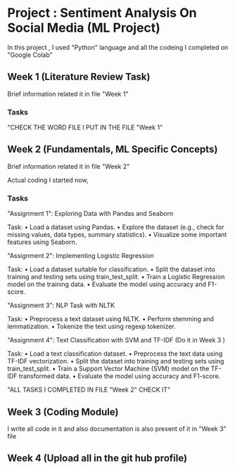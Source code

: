 ### <h1> Project : Sentiment Analysis On Social Media (ML Project) </h1>

In this project , I used "Python" language and all the codeing I completed on "Google Colab"

### <h2> Week 1 (Literature Review Task) </h2>

Brief information related it in file "Week 1"

### <h3> Tasks </h3>

"CHECK THE WORD FILE I PUT IN THE FILE "Week 1"


### <h2> Week 2 (Fundamentals, ML Specific Concepts) </h2>

Brief information related it in file "Week 2"


Actual coding I started now,

### <h3> Tasks </h3>




"Assignment 1": Exploring Data with Pandas and Seaborn

Task:
•	Load a dataset using Pandas.
•	Explore the dataset (e.g., check for missing values, data types, summary statistics).
•	Visualize some important features using Seaborn.


"Assignment 2": Implementing Logistic Regression

Task:
•	Load a dataset suitable for classification.
•	Split the dataset into training and testing sets using train_test_split.
•	Train a Logistic Regression model on the training data.
•	Evaluate the model using accuracy and F1-score.


"Assignment 3": NLP Task with NLTK

Task:
•	Preprocess a text dataset using NLTK.
•	Perform stemming and lemmatization.
•	Tokenize the text using regexp tokenizer.

"Assignment 4": Text Classification with SVM and TF-IDF  (Do it in Week 3 )

Task:
•	Load a text classification dataset.
•	Preprocess the text data using TF-IDF vectorization.
•	Split the dataset into training and testing sets using train_test_split.
•	Train a Support Vector Machine (SVM) model on the TF-IDF transformed data.
•	Evaluate the model using accuracy and F1-score. 

"ALL TASKS I COMPLETED IN FILE "Week 2" CHECK IT"


### <h2> Week 3 (Coding Module) </h2>

I write all code in it and also documentation is also present of it in "Week 3" file


### <h2> Week 4 (Upload all in the git hub profile) </h2>